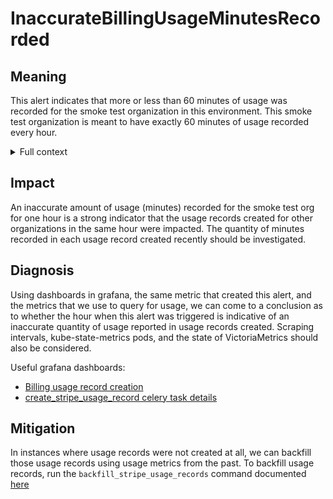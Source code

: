 # InaccurateBillingUsageMinutesRecorded

## Meaning

This alert indicates that more or less than 60 minutes of usage was recorded for the smoke test organization in this environment. This smoke test organization is meant to have exactly 60 minutes of usage recorded every hour.

<details>
<summary>Full context</summary>

This error could indicate a fault in the billing queries we use to query VictoriaMetrics for usage every hour.

</details>

## Impact

An inaccurate amount of usage (minutes) recorded for the smoke test org for one hour is a strong indicator that the usage records created for other organizations in the same hour were impacted. The quantity of minutes recorded in each usage record created recently should be investigated.

## Diagnosis

Using dashboards in grafana, the same metric that created this alert, and the metrics that we use to query for usage, we can come to a conclusion as to whether the hour when this alert was triggered is indicative of an inaccurate quantity of usage reported in usage records created. Scraping intervals, kube-state-metrics pods, and the state of VictoriaMetrics should also be considered.

Useful grafana dashboards:
* [Billing usage record creation](https://grafana.baseten.co/d/a3db3c2b-831c-4287-b182-bd1e4e91734f)
* [create_stripe_usage_record celery task details](https://grafana.baseten.co/d/fb9bbbad-9c23-4ae9-89e7-b9f3532dc96a/celery-task-details?var-task=create_stripe_usage_records&orgId=1)

## Mitigation

In instances where usage records were not created at all, we can backfill those usage records using usage metrics from the past. To backfill usage records, run the `backfill_stripe_usage_records` command documented [here](https://github.com/basetenlabs/baseten/blob/master/docs/runbooks/backfill-missing-stripe-usage-records.md)
